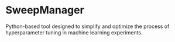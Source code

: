 # SweepManager
Python-based tool designed to simplify and optimize the process of hyperparameter tuning in machine learning experiments.
